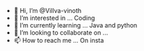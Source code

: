 - 👋 Hi, I’m @Villva-vinoth
- 👀 I’m interested in ... Coding 
- 🌱 I’m currently learning ... Java and python 
- 💞️ I’m looking to collaborate on ...
- 📫 How to reach me ... On insta

<!---
Villva-vinoth/Villva-vinoth is a ✨ special ✨ repository because its `README.md` (this file) appears on your GitHub profile.
You can click the Preview link to take a look at your changes.
--->
